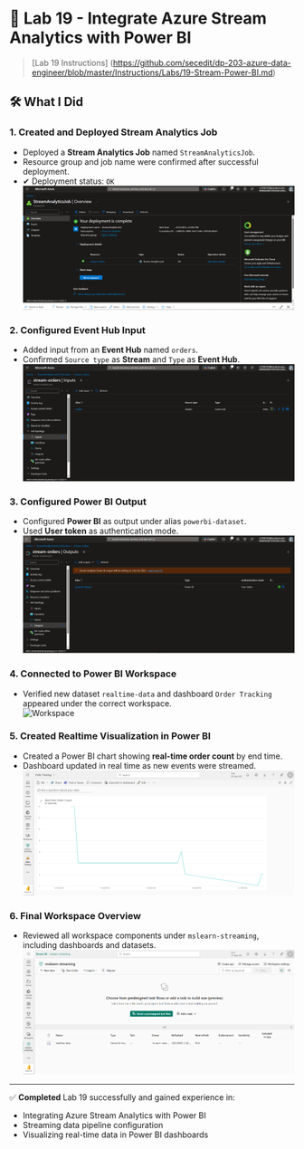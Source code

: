 # 🚀 Lab 19 - Integrate Azure Stream Analytics with Power BI

> [Lab 19 Instructions] (https://github.com/secedit/dp-203-azure-data-engineer/blob/master/Instructions/Labs/19-Stream-Power-BI.md)

## 🛠️ What I Did

### 1. Created and Deployed Stream Analytics Job
- Deployed a **Stream Analytics Job** named `StreamAnalyticsJob`.
- Resource group and job name were confirmed after successful deployment.
- ✔ Deployment status: `OK`  
![Deployment](./streamdeployment.PNG)

### 2. Configured Event Hub Input
- Added input from an **Event Hub** named `orders`.
- Confirmed `Source type` as **Stream** and `Type` as **Event Hub**.  
![Input Config](./inputadd.PNG)

### 3. Configured Power BI Output
- Configured **Power BI** as output under alias `powerbi-dataset`.
- Used **User token** as authentication mode.  
![Output Config](./outputadd.PNG)

### 4. Connected to Power BI Workspace
- Verified new dataset `realtime-data` and dashboard `Order Tracking` appeared under the correct workspace.  
![Workspace](./powerBıwspace.PNG)

### 5. Created Realtime Visualization in Power BI
- Created a Power BI chart showing **real-time order count** by end time.
- Dashboard updated in real time as new events were streamed.  
![Visualization](./powerBIvis.PNG)

### 6. Final Workspace Overview
- Reviewed all workspace components under `mslearn-streaming`, including dashboards and datasets.  
![Power BI](./powerBI.PNG)

---

✅ **Completed** Lab 19 successfully and gained experience in:
- Integrating Azure Stream Analytics with Power BI
- Streaming data pipeline configuration
- Visualizing real-time data in Power BI dashboards



